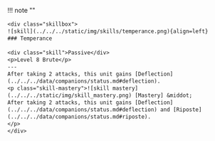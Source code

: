 !!! note ""

    <div class="skillbox">
    ![skill](../../../static/img/skills/temperance.png){align=left}
    ### Temperance

    <div class="skill">Passive</div>
    <p>Level 8 Brute</p>
    ---
    After taking 2 attacks, this unit gains [Deflection](../../../data/companions/status.md#deflection).
    <p class="skill-mastery">![skill mastery](../../../static/img/skill_mastery.png) [Mastery] &middot; 
    After taking 2 attacks, this unit gains [Deflection](../../../data/companions/status.md#deflection) and [Riposte](../../../data/companions/status.md#riposte).     
    </p>
    </div>
